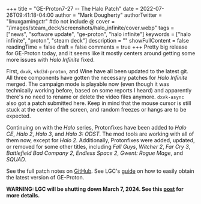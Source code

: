 +++
title = "GE-Proton7-27 -- The Halo Patch"
date = 2022-07-26T09:41:18-04:00
author = "Mark Dougherty"
authorTwitter = "linuxgamingctr" #do not include @
cover = "/images/steam_deck/screenshots/halo_infinite/cover.webp"
tags = ["news", "software update", "ge-proton", "halo infinite"]
keywords = ["halo infinite", "proton", "steam deck"]
description = ""
showFullContent = false
readingTime = false
draft = false
comments = true
+++
Pretty big release for GE-Proton today, and it seems like it mostly centers around getting some more issues with *Halo Infinite* fixed.

First, `dxvk`, `vkd3d-proton`, and Wine have all been updated to the latest git. All three components have gotten the necessary patches for *Halo Infinite* merged. The campaign mode is playable now (even though it was technically working before, based on some reports I heard) and apparently there's no need to rename or delete the video files anymore. `dxvk-async` also got a patch submitted here. Keep in mind that the mouse cursor is still stuck at the center of the screen, and random freezes or hangs are to be expected.

Continuing on with the *Halo* series, Protonfixes have been added to *Halo CE*, *Halo 2*, *Halo 3*, and *Halo 3: ODST*. The mod tools are working with all of them now, except for *Halo 2*. Additionally, Protonfixes were added, updated, or removed for some other titles, including *Fall Guys*, *Witcher 2*, *Far Cry 3*, *Battlefield Bad Company 2*, *Endless Space 2*, *Gwent: Rogue Mage*, and *SQUAD*.

See the full patch notes on [GitHub](https://github.com/GloriousEggroll/proton-ge-custom/releases/tag/GE-Proton7-27). See LGC's [guide](https://linuxgamingcentral.com/posts/proton_ge_tutorial/) on how to easily obtain the latest version of GE-Proton.

**WARNING: LGC will be shutting down March 7, 2024. See this [post](https://linuxgamingcentral.com/posts/the-end-of-lgc/) for more details.**
